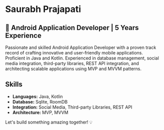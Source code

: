 # Saurabh Prajapati

## 🚀 Android Application Developer | 5 Years Experience

Passionate and skilled Android Application Developer with a proven track record of crafting innovative and user-friendly mobile applications. Proficient in Java and Kotlin. Experienced in database management, social media integration, third-party libraries, REST API integration, and architecting scalable applications using MVP and MVVM patterns.

## Skills
- **Languages:** Java, Kotlin
- **Database:** Sqlite, RoomDB
- **Integration:** Social Media, Third-party Libraries, REST API
- **Architecture:** MVP, MVVM

Let's build something amazing together! 💡
